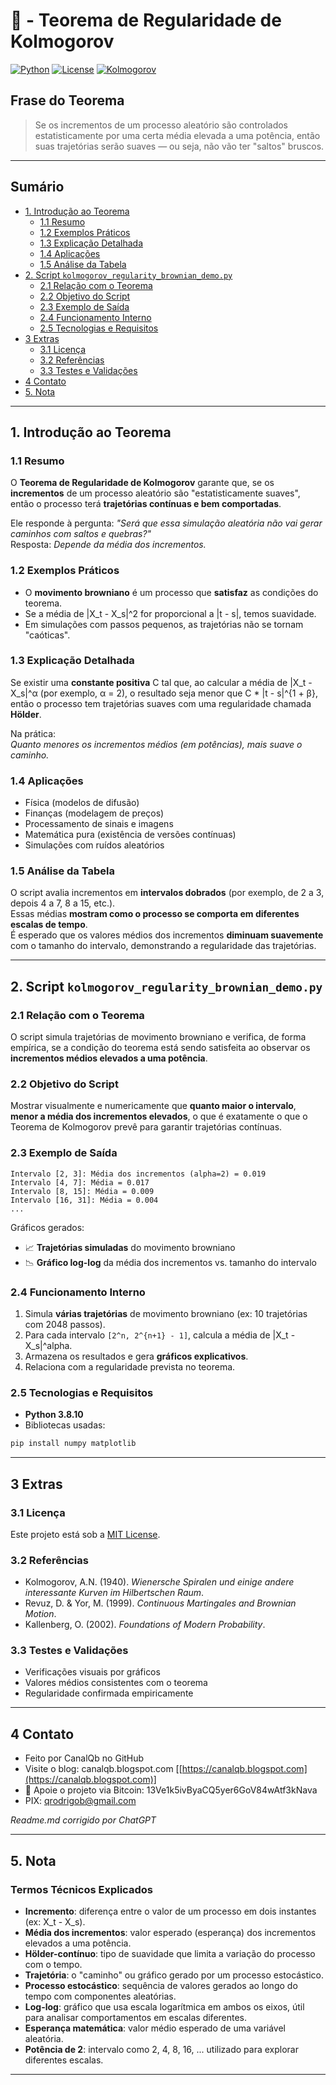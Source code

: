 # 🧩 - Teorema de Regularidade de Kolmogorov

[![Python](https://img.shields.io/badge/Python-3.8.10-blue.svg)](https://www.python.org/)
[![License](https://img.shields.io/badge/license-MIT-green)](LICENSE)
[![Kolmogorov](https://img.shields.io/badge/Teorema-Regularidade%20de%20Kolmogorov-ff69b4.svg)](https://en.wikipedia.org/wiki/Kolmogorov_continuity_theorem)

## Frase do Teorema

> Se os incrementos de um processo aleatório são controlados estatisticamente por uma certa média elevada a uma potência, então suas trajetórias serão suaves — ou seja, não vão ter "saltos" bruscos.

---

## Sumário

* [1. Introdução ao Teorema](#1-introdução-ao-teorema)
  * [1.1 Resumo](#11-resumo)
  * [1.2 Exemplos Práticos](#12-exemplos-práticos)
  * [1.3 Explicação Detalhada](#13-explicação-detalhada)
  * [1.4 Aplicações](#14-aplicações)
  * [1.5 Análise da Tabela](#15-análise-da-tabela)
* [2. Script `kolmogorov_regularity_brownian_demo.py`](#2-script-kolmogorov_regularity_brownian_demopy)
  * [2.1 Relação com o Teorema](#21-relação-com-o-teorema)
  * [2.2 Objetivo do Script](#22-objetivo-do-script)
  * [2.3 Exemplo de Saída](#23-exemplo-de-saída)
  * [2.4 Funcionamento Interno](#24-funcionamento-interno)
  * [2.5 Tecnologias e Requisitos](#25-tecnologias-e-requisitos)
* [3 Extras](#3-extras)
  * [3.1 Licença](#31-licença)
  * [3.2 Referências](#32-referencias)
  * [3.3 Testes e Validações](#33-testes-e-validações)
* [4 Contato](#4-contato)
* [5. Nota](#5-nota)

---

## 1. Introdução ao Teorema

### 1.1 Resumo

O **Teorema de Regularidade de Kolmogorov** garante que, se os **incrementos** de um processo aleatório são "estatisticamente suaves", então o processo terá **trajetórias contínuas e bem comportadas**.

Ele responde à pergunta: *"Será que essa simulação aleatória não vai gerar caminhos com saltos e quebras?"*  
Resposta: *Depende da média dos incrementos.*

### 1.2 Exemplos Práticos

- O **movimento browniano** é um processo que **satisfaz** as condições do teorema.
- Se a média de |X_t - X_s|^2 for proporcional a |t - s|, temos suavidade.
- Em simulações com passos pequenos, as trajetórias não se tornam "caóticas".

### 1.3 Explicação Detalhada

Se existir uma **constante positiva** C tal que, ao calcular a média de |X_t - X_s|^α (por exemplo, α = 2), o resultado seja menor que C * |t - s|^{1 + β}, então o processo tem trajetórias suaves com uma regularidade chamada **Hölder**.

Na prática:  
*Quanto menores os incrementos médios (em potências), mais suave o caminho.*

### 1.4 Aplicações

- Física (modelos de difusão)
- Finanças (modelagem de preços)
- Processamento de sinais e imagens
- Matemática pura (existência de versões contínuas)
- Simulações com ruídos aleatórios

### 1.5 Análise da Tabela

O script avalia incrementos em **intervalos dobrados** (por exemplo, de 2 a 3, depois 4 a 7, 8 a 15, etc.).  
Essas médias **mostram como o processo se comporta em diferentes escalas de tempo**.  
É esperado que os valores médios dos incrementos **diminuam suavemente** com o tamanho do intervalo, demonstrando a regularidade das trajetórias.

---

## 2. Script `kolmogorov_regularity_brownian_demo.py`

### 2.1 Relação com o Teorema

O script simula trajetórias de movimento browniano e verifica, de forma empírica, se a condição do teorema está sendo satisfeita ao observar os **incrementos médios elevados a uma potência**.

### 2.2 Objetivo do Script

Mostrar visualmente e numericamente que **quanto maior o intervalo**, **menor a média dos incrementos elevados**, o que é exatamente o que o Teorema de Kolmogorov prevê para garantir trajetórias contínuas.

### 2.3 Exemplo de Saída

```plaintext
Intervalo [2, 3]: Média dos incrementos (alpha=2) = 0.019
Intervalo [4, 7]: Média = 0.017
Intervalo [8, 15]: Média = 0.009
Intervalo [16, 31]: Média = 0.004
...
````

Gráficos gerados:

* 📈 **Trajetórias simuladas** do movimento browniano
* 📉 **Gráfico log-log** da média dos incrementos vs. tamanho do intervalo

### 2.4 Funcionamento Interno

1. Simula **várias trajetórias** de movimento browniano (ex: 10 trajetórias com 2048 passos).
2. Para cada intervalo `[2^n, 2^{n+1} - 1]`, calcula a média de |X\_t - X\_s|^alpha.
3. Armazena os resultados e gera **gráficos explicativos**.
4. Relaciona com a regularidade prevista no teorema.

### 2.5 Tecnologias e Requisitos

* **Python 3.8.10**
* Bibliotecas usadas:

```bash
pip install numpy matplotlib
```

---

## 3 Extras

### 3.1 Licença

Este projeto está sob a [MIT License](LICENSE).

### 3.2 Referências

* Kolmogorov, A.N. (1940). *Wienersche Spiralen und einige andere interessante Kurven im Hilbertschen Raum*.
* Revuz, D. & Yor, M. (1999). *Continuous Martingales and Brownian Motion*.
* Kallenberg, O. (2002). *Foundations of Modern Probability*.

### 3.3 Testes e Validações

* Verificações visuais por gráficos
* Valores médios consistentes com o teorema
* Regularidade confirmada empiricamente

---

## 4 Contato

* Feito por CanalQb no GitHub
* Visite o blog: canalqb.blogspot.com \[[https://canalqb.blogspot.com](https://canalqb.blogspot.com)]
* 💸 Apoie o projeto via Bitcoin: 13Ve1k5ivByaCQ5yer6GoV84wAtf3kNava
* PIX: [qrodrigob@gmail.com](mailto:qrodrigob@gmail.com)

*Readme.md corrigido por ChatGPT*

---

## 5. Nota

### Termos Técnicos Explicados

* **Incremento**: diferença entre o valor de um processo em dois instantes (ex: X\_t - X\_s).
* **Média dos incrementos**: valor esperado (esperança) dos incrementos elevados a uma potência.
* **Hölder-contínuo**: tipo de suavidade que limita a variação do processo com o tempo.
* **Trajetória**: o "caminho" ou gráfico gerado por um processo estocástico.
* **Processo estocástico**: sequência de valores gerados ao longo do tempo com componentes aleatórias.
* **Log-log**: gráfico que usa escala logarítmica em ambos os eixos, útil para analisar comportamentos em escalas diferentes.
* **Esperança matemática**: valor médio esperado de uma variável aleatória.
* **Potência de 2**: intervalo como 2, 4, 8, 16, ... utilizado para explorar diferentes escalas.

---
